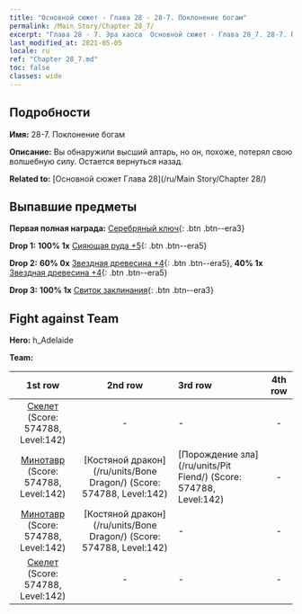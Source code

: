 ```yaml
---
title: "Основной сюжет - Глава 28 - 28-7. Поклонение богам"
permalink: /Main Story/Chapter 28_7/
excerpt: "Глава 28 - 7. Эра хаоса  Основной сюжет - Глава 28_7. 28-7. Поклонение богам"
last_modified_at: 2021-05-05
locale: ru
ref: "Chapter 28_7.md"
toc: false
classes: wide
---
```


## Подробности

 **Имя:** 28-7. Поклонение богам

 **Описание:** Вы обнаружили высший алтарь, но он, похоже, потерял свою волшебную силу. Остается вернуться назад.

 **Related to:** [Основной сюжет Глава 28](/ru/Main Story/Chapter 28/)

## Выпавшие предметы

 **Первая полная награда:** [Серебряный ключ](/ItemsRU/con_693/){: .btn .btn--era3}

 **Drop 1:** **100% 1x** [Сияющая руда +5](/ItemsRU/mat_96/){: .btn .btn--era5}

 **Drop 2:** **60% 0x** [Звездная древесина +4](/ItemsRU/mat_90/){: .btn .btn--era5}, **40% 1x** [Звездная древесина +4](/ItemsRU/mat_90/){: .btn .btn--era5}

 **Drop 3:** **100% 1x** [Свиток заклинания](/ItemsRU/con_694/){: .btn .btn--era3}


## Fight against Team
 **Hero:** h_Adelaide

 **Team:**


  | 1st row | 2nd row | 3rd row | 4th row |
  |:----:|:----:|:----|:----:|
  | [Скелет](/ru/units/Skeleton/) (Score: 574788, Level:142)  | - | - | - |
  | [Минотавр](/ru/units/Minotaur/) (Score: 574788, Level:142)  | [Костяной дракон](/ru/units/Bone Dragon/) (Score: 574788, Level:142)  | [Порождение зла](/ru/units/Pit Fiend/) (Score: 574788, Level:142)  | - |
  | [Минотавр](/ru/units/Minotaur/) (Score: 574788, Level:142)  | [Костяной дракон](/ru/units/Bone Dragon/) (Score: 574788, Level:142)  | - | - |
  | [Скелет](/ru/units/Skeleton/) (Score: 574788, Level:142)  | - | - | - |


